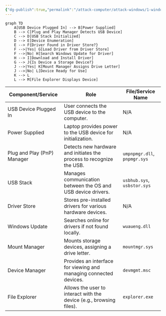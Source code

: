 ```yaml
---
{"dg-publish":true,"permalink":"/attack-computer/attack-windows/1-windows-basic/usb-how-does-it-work/","noteIcon":"","created":"2025-04-15T14:11:19.617-04:00"}
---
```




















```mermaid
graph TD
    A[USB Device Plugged In] --> B[Power Supplied]
    B --> C[Plug and Play Manager Detects USB Device]
    C --> D[USB Stack Initialized]
    D --> E[Device Enumeration]
    E --> F{Driver Found in Driver Store?}
    F -->|Yes| G[Load Driver from Driver Store]
    F -->|No| H[Search Windows Update for Driver]
    H --> I[Download and Install Driver]
    G --> J{Is Device a Storage Device?}
    J -->|Yes| K[Mount Manager Assigns Drive Letter]
    J -->|No| L[Device Ready for Use]
    K --> L
    L --> M[File Explorer Displays Device]

```


| Component/Service           | Role                                                                 | File/Service Name            |
| --------------------------- | -------------------------------------------------------------------- | ---------------------------- |
| USB Device Plugged In       | User connects the USB device to the computer.                        | N/A                          |
| Power Supplied              | Laptop provides power to the USB device for initialization.          | N/A                          |
| Plug and Play (PnP) Manager | Detects new hardware and initiates the process to recognize the USB. | `umpnpmgr.dll`, `pnpmgr.sys` |
| USB Stack                   | Manages communication between the OS and USB device drivers.         | `usbhub.sys`, `usbstor.sys`  |
| Driver Store                | Stores pre-installed drivers for various hardware devices.           | N/A                          |
| Windows Update              | Searches online for drivers if not found locally.                    | `wuaueng.dll`                |
| Mount Manager               | Mounts storage devices, assigning a drive letter.                    | `mountmgr.sys`               |
| Device Manager              | Provides an interface for viewing and managing connected devices.    | `devmgmt.msc`                |
| File Explorer               | Allows the user to interact with the device (e.g., browsing files).  | `explorer.exe`               |
